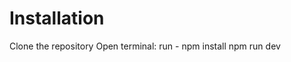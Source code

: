# Installation

Clone the repository 
Open terminal:
  run - npm install
        npm run dev

        
